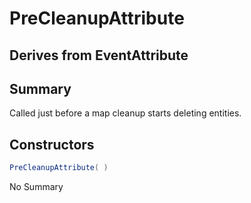 # PreCleanupAttribute

## Derives from EventAttribute

## Summary

Called just before a map cleanup starts deleting entities.
## Constructors

```c#
PreCleanupAttribute( ) 
```
No Summary
